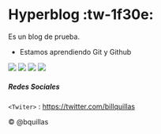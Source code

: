 # Hyperblog :tw-1f30e:

Es un blog de prueba.

- Estamos aprendiendo Git y Github


![](https://img.shields.io/github/stars/bquillas/hyperblog.svg) ![](https://img.shields.io/github/forks/bquillas/hyperblog.svg) ![](https://img.shields.io/github/tag/bquillas/hyperblog.svg) ![](https://img.shields.io/github/issues/bquillas/hyperblog.svg)

##### Redes Sociales

`<Twiter>` : <https://twitter.com/billquillas>

&copy; @bquillas
